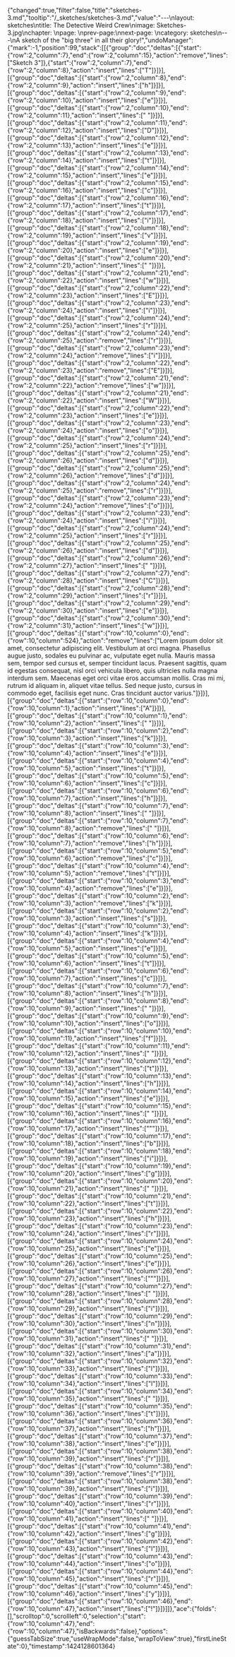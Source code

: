 {"changed":true,"filter":false,"title":"sketches-3.md","tooltip":"/_sketches/sketches-3.md","value":"---\nlayout: sketches\ntitle: The Detective Weird Crew\nimage: Sketches-3.jpg\nchapter: \npage: \nprev-page:\nnext-page: \ncategory: sketches\n---\nA sketch of the \"big three\" in all their glory!","undoManager":{"mark":-1,"position":99,"stack":[[{"group":"doc","deltas":[{"start":{"row":2,"column":7},"end":{"row":2,"column":15},"action":"remove","lines":["Sketch 3"]},{"start":{"row":2,"column":7},"end":{"row":2,"column":8},"action":"insert","lines":["T"]}]}],[{"group":"doc","deltas":[{"start":{"row":2,"column":8},"end":{"row":2,"column":9},"action":"insert","lines":["h"]}]}],[{"group":"doc","deltas":[{"start":{"row":2,"column":9},"end":{"row":2,"column":10},"action":"insert","lines":["e"]}]}],[{"group":"doc","deltas":[{"start":{"row":2,"column":10},"end":{"row":2,"column":11},"action":"insert","lines":[" "]}]}],[{"group":"doc","deltas":[{"start":{"row":2,"column":11},"end":{"row":2,"column":12},"action":"insert","lines":["D"]}]}],[{"group":"doc","deltas":[{"start":{"row":2,"column":12},"end":{"row":2,"column":13},"action":"insert","lines":["e"]}]}],[{"group":"doc","deltas":[{"start":{"row":2,"column":13},"end":{"row":2,"column":14},"action":"insert","lines":["t"]}]}],[{"group":"doc","deltas":[{"start":{"row":2,"column":14},"end":{"row":2,"column":15},"action":"insert","lines":["e"]}]}],[{"group":"doc","deltas":[{"start":{"row":2,"column":15},"end":{"row":2,"column":16},"action":"insert","lines":["c"]}]}],[{"group":"doc","deltas":[{"start":{"row":2,"column":16},"end":{"row":2,"column":17},"action":"insert","lines":["t"]}]}],[{"group":"doc","deltas":[{"start":{"row":2,"column":17},"end":{"row":2,"column":18},"action":"insert","lines":["i"]}]}],[{"group":"doc","deltas":[{"start":{"row":2,"column":18},"end":{"row":2,"column":19},"action":"insert","lines":["v"]}]}],[{"group":"doc","deltas":[{"start":{"row":2,"column":19},"end":{"row":2,"column":20},"action":"insert","lines":["e"]}]}],[{"group":"doc","deltas":[{"start":{"row":2,"column":20},"end":{"row":2,"column":21},"action":"insert","lines":[" "]}]}],[{"group":"doc","deltas":[{"start":{"row":2,"column":21},"end":{"row":2,"column":22},"action":"insert","lines":["w"]}]}],[{"group":"doc","deltas":[{"start":{"row":2,"column":22},"end":{"row":2,"column":23},"action":"insert","lines":["E"]}]}],[{"group":"doc","deltas":[{"start":{"row":2,"column":23},"end":{"row":2,"column":24},"action":"insert","lines":["i"]}]}],[{"group":"doc","deltas":[{"start":{"row":2,"column":24},"end":{"row":2,"column":25},"action":"insert","lines":["r"]}]}],[{"group":"doc","deltas":[{"start":{"row":2,"column":24},"end":{"row":2,"column":25},"action":"remove","lines":["r"]}]}],[{"group":"doc","deltas":[{"start":{"row":2,"column":23},"end":{"row":2,"column":24},"action":"remove","lines":["i"]}]}],[{"group":"doc","deltas":[{"start":{"row":2,"column":22},"end":{"row":2,"column":23},"action":"remove","lines":["E"]}]}],[{"group":"doc","deltas":[{"start":{"row":2,"column":21},"end":{"row":2,"column":22},"action":"remove","lines":["w"]}]}],[{"group":"doc","deltas":[{"start":{"row":2,"column":21},"end":{"row":2,"column":22},"action":"insert","lines":["W"]}]}],[{"group":"doc","deltas":[{"start":{"row":2,"column":22},"end":{"row":2,"column":23},"action":"insert","lines":["e"]}]}],[{"group":"doc","deltas":[{"start":{"row":2,"column":23},"end":{"row":2,"column":24},"action":"insert","lines":["o"]}]}],[{"group":"doc","deltas":[{"start":{"row":2,"column":24},"end":{"row":2,"column":25},"action":"insert","lines":["r"]}]}],[{"group":"doc","deltas":[{"start":{"row":2,"column":25},"end":{"row":2,"column":26},"action":"insert","lines":["d"]}]}],[{"group":"doc","deltas":[{"start":{"row":2,"column":25},"end":{"row":2,"column":26},"action":"remove","lines":["d"]}]}],[{"group":"doc","deltas":[{"start":{"row":2,"column":24},"end":{"row":2,"column":25},"action":"remove","lines":["r"]}]}],[{"group":"doc","deltas":[{"start":{"row":2,"column":23},"end":{"row":2,"column":24},"action":"remove","lines":["o"]}]}],[{"group":"doc","deltas":[{"start":{"row":2,"column":23},"end":{"row":2,"column":24},"action":"insert","lines":["i"]}]}],[{"group":"doc","deltas":[{"start":{"row":2,"column":24},"end":{"row":2,"column":25},"action":"insert","lines":["r"]}]}],[{"group":"doc","deltas":[{"start":{"row":2,"column":25},"end":{"row":2,"column":26},"action":"insert","lines":["d"]}]}],[{"group":"doc","deltas":[{"start":{"row":2,"column":26},"end":{"row":2,"column":27},"action":"insert","lines":[" "]}]}],[{"group":"doc","deltas":[{"start":{"row":2,"column":27},"end":{"row":2,"column":28},"action":"insert","lines":["C"]}]}],[{"group":"doc","deltas":[{"start":{"row":2,"column":28},"end":{"row":2,"column":29},"action":"insert","lines":["r"]}]}],[{"group":"doc","deltas":[{"start":{"row":2,"column":29},"end":{"row":2,"column":30},"action":"insert","lines":["e"]}]}],[{"group":"doc","deltas":[{"start":{"row":2,"column":30},"end":{"row":2,"column":31},"action":"insert","lines":["w"]}]}],[{"group":"doc","deltas":[{"start":{"row":10,"column":0},"end":{"row":10,"column":524},"action":"remove","lines":["Lorem ipsum dolor sit amet, consectetur adipiscing elit. Vestibulum at orci magna. Phasellus augue justo, sodales eu pulvinar ac, vulputate eget nulla. Mauris massa sem, tempor sed cursus et, semper tincidunt lacus. Praesent sagittis, quam id egestas consequat, nisl orci vehicula libero, quis ultricies nulla magna interdum sem. Maecenas eget orci vitae eros accumsan mollis. Cras mi mi, rutrum id aliquam in, aliquet vitae tellus. Sed neque justo, cursus in commodo eget, facilisis eget nunc. Cras tincidunt auctor varius."]}]}],[{"group":"doc","deltas":[{"start":{"row":10,"column":0},"end":{"row":10,"column":1},"action":"insert","lines":["A"]}]}],[{"group":"doc","deltas":[{"start":{"row":10,"column":1},"end":{"row":10,"column":2},"action":"insert","lines":[" "]}]}],[{"group":"doc","deltas":[{"start":{"row":10,"column":2},"end":{"row":10,"column":3},"action":"insert","lines":["k"]}]}],[{"group":"doc","deltas":[{"start":{"row":10,"column":3},"end":{"row":10,"column":4},"action":"insert","lines":["e"]}]}],[{"group":"doc","deltas":[{"start":{"row":10,"column":4},"end":{"row":10,"column":5},"action":"insert","lines":["t"]}]}],[{"group":"doc","deltas":[{"start":{"row":10,"column":5},"end":{"row":10,"column":6},"action":"insert","lines":["c"]}]}],[{"group":"doc","deltas":[{"start":{"row":10,"column":6},"end":{"row":10,"column":7},"action":"insert","lines":["h"]}]}],[{"group":"doc","deltas":[{"start":{"row":10,"column":7},"end":{"row":10,"column":8},"action":"insert","lines":[" "]}]}],[{"group":"doc","deltas":[{"start":{"row":10,"column":7},"end":{"row":10,"column":8},"action":"remove","lines":[" "]}]}],[{"group":"doc","deltas":[{"start":{"row":10,"column":6},"end":{"row":10,"column":7},"action":"remove","lines":["h"]}]}],[{"group":"doc","deltas":[{"start":{"row":10,"column":5},"end":{"row":10,"column":6},"action":"remove","lines":["c"]}]}],[{"group":"doc","deltas":[{"start":{"row":10,"column":4},"end":{"row":10,"column":5},"action":"remove","lines":["t"]}]}],[{"group":"doc","deltas":[{"start":{"row":10,"column":3},"end":{"row":10,"column":4},"action":"remove","lines":["e"]}]}],[{"group":"doc","deltas":[{"start":{"row":10,"column":2},"end":{"row":10,"column":3},"action":"remove","lines":["k"]}]}],[{"group":"doc","deltas":[{"start":{"row":10,"column":2},"end":{"row":10,"column":3},"action":"insert","lines":["s"]}]}],[{"group":"doc","deltas":[{"start":{"row":10,"column":3},"end":{"row":10,"column":4},"action":"insert","lines":["k"]}]}],[{"group":"doc","deltas":[{"start":{"row":10,"column":4},"end":{"row":10,"column":5},"action":"insert","lines":["e"]}]}],[{"group":"doc","deltas":[{"start":{"row":10,"column":5},"end":{"row":10,"column":6},"action":"insert","lines":["t"]}]}],[{"group":"doc","deltas":[{"start":{"row":10,"column":6},"end":{"row":10,"column":7},"action":"insert","lines":["c"]}]}],[{"group":"doc","deltas":[{"start":{"row":10,"column":7},"end":{"row":10,"column":8},"action":"insert","lines":["h"]}]}],[{"group":"doc","deltas":[{"start":{"row":10,"column":8},"end":{"row":10,"column":9},"action":"insert","lines":[" "]}]}],[{"group":"doc","deltas":[{"start":{"row":10,"column":9},"end":{"row":10,"column":10},"action":"insert","lines":["o"]}]}],[{"group":"doc","deltas":[{"start":{"row":10,"column":10},"end":{"row":10,"column":11},"action":"insert","lines":["f"]}]}],[{"group":"doc","deltas":[{"start":{"row":10,"column":11},"end":{"row":10,"column":12},"action":"insert","lines":[" "]}]}],[{"group":"doc","deltas":[{"start":{"row":10,"column":12},"end":{"row":10,"column":13},"action":"insert","lines":["t"]}]}],[{"group":"doc","deltas":[{"start":{"row":10,"column":13},"end":{"row":10,"column":14},"action":"insert","lines":["h"]}]}],[{"group":"doc","deltas":[{"start":{"row":10,"column":14},"end":{"row":10,"column":15},"action":"insert","lines":["e"]}]}],[{"group":"doc","deltas":[{"start":{"row":10,"column":15},"end":{"row":10,"column":16},"action":"insert","lines":[" "]}]}],[{"group":"doc","deltas":[{"start":{"row":10,"column":16},"end":{"row":10,"column":17},"action":"insert","lines":["\""]}]}],[{"group":"doc","deltas":[{"start":{"row":10,"column":17},"end":{"row":10,"column":18},"action":"insert","lines":["b"]}]}],[{"group":"doc","deltas":[{"start":{"row":10,"column":18},"end":{"row":10,"column":19},"action":"insert","lines":["i"]}]}],[{"group":"doc","deltas":[{"start":{"row":10,"column":19},"end":{"row":10,"column":20},"action":"insert","lines":["g"]}]}],[{"group":"doc","deltas":[{"start":{"row":10,"column":20},"end":{"row":10,"column":21},"action":"insert","lines":[" "]}]}],[{"group":"doc","deltas":[{"start":{"row":10,"column":21},"end":{"row":10,"column":22},"action":"insert","lines":["t"]}]}],[{"group":"doc","deltas":[{"start":{"row":10,"column":22},"end":{"row":10,"column":23},"action":"insert","lines":["h"]}]}],[{"group":"doc","deltas":[{"start":{"row":10,"column":23},"end":{"row":10,"column":24},"action":"insert","lines":["r"]}]}],[{"group":"doc","deltas":[{"start":{"row":10,"column":24},"end":{"row":10,"column":25},"action":"insert","lines":["e"]}]}],[{"group":"doc","deltas":[{"start":{"row":10,"column":25},"end":{"row":10,"column":26},"action":"insert","lines":["e"]}]}],[{"group":"doc","deltas":[{"start":{"row":10,"column":26},"end":{"row":10,"column":27},"action":"insert","lines":["\""]}]}],[{"group":"doc","deltas":[{"start":{"row":10,"column":27},"end":{"row":10,"column":28},"action":"insert","lines":[" "]}]}],[{"group":"doc","deltas":[{"start":{"row":10,"column":28},"end":{"row":10,"column":29},"action":"insert","lines":["i"]}]}],[{"group":"doc","deltas":[{"start":{"row":10,"column":29},"end":{"row":10,"column":30},"action":"insert","lines":["n"]}]}],[{"group":"doc","deltas":[{"start":{"row":10,"column":30},"end":{"row":10,"column":31},"action":"insert","lines":[" "]}]}],[{"group":"doc","deltas":[{"start":{"row":10,"column":31},"end":{"row":10,"column":32},"action":"insert","lines":["a"]}]}],[{"group":"doc","deltas":[{"start":{"row":10,"column":32},"end":{"row":10,"column":33},"action":"insert","lines":["l"]}]}],[{"group":"doc","deltas":[{"start":{"row":10,"column":33},"end":{"row":10,"column":34},"action":"insert","lines":["l"]}]}],[{"group":"doc","deltas":[{"start":{"row":10,"column":34},"end":{"row":10,"column":35},"action":"insert","lines":[" "]}]}],[{"group":"doc","deltas":[{"start":{"row":10,"column":35},"end":{"row":10,"column":36},"action":"insert","lines":["t"]}]}],[{"group":"doc","deltas":[{"start":{"row":10,"column":36},"end":{"row":10,"column":37},"action":"insert","lines":["h"]}]}],[{"group":"doc","deltas":[{"start":{"row":10,"column":37},"end":{"row":10,"column":38},"action":"insert","lines":["e"]}]}],[{"group":"doc","deltas":[{"start":{"row":10,"column":38},"end":{"row":10,"column":39},"action":"insert","lines":["r"]}]}],[{"group":"doc","deltas":[{"start":{"row":10,"column":38},"end":{"row":10,"column":39},"action":"remove","lines":["r"]}]}],[{"group":"doc","deltas":[{"start":{"row":10,"column":38},"end":{"row":10,"column":39},"action":"insert","lines":["i"]}]}],[{"group":"doc","deltas":[{"start":{"row":10,"column":39},"end":{"row":10,"column":40},"action":"insert","lines":["r"]}]}],[{"group":"doc","deltas":[{"start":{"row":10,"column":40},"end":{"row":10,"column":41},"action":"insert","lines":[" "]}]}],[{"group":"doc","deltas":[{"start":{"row":10,"column":41},"end":{"row":10,"column":42},"action":"insert","lines":["g"]}]}],[{"group":"doc","deltas":[{"start":{"row":10,"column":42},"end":{"row":10,"column":43},"action":"insert","lines":["l"]}]}],[{"group":"doc","deltas":[{"start":{"row":10,"column":43},"end":{"row":10,"column":44},"action":"insert","lines":["o"]}]}],[{"group":"doc","deltas":[{"start":{"row":10,"column":44},"end":{"row":10,"column":45},"action":"insert","lines":["r"]}]}],[{"group":"doc","deltas":[{"start":{"row":10,"column":45},"end":{"row":10,"column":46},"action":"insert","lines":["y"]}]}],[{"group":"doc","deltas":[{"start":{"row":10,"column":46},"end":{"row":10,"column":47},"action":"insert","lines":["!"]}]}]]},"ace":{"folds":[],"scrolltop":0,"scrollleft":0,"selection":{"start":{"row":10,"column":47},"end":{"row":10,"column":47},"isBackwards":false},"options":{"guessTabSize":true,"useWrapMode":false,"wrapToView":true},"firstLineState":0},"timestamp":1424128601364}